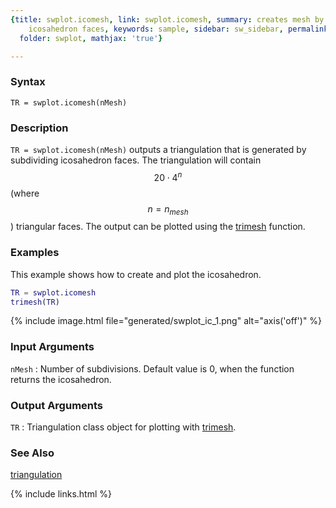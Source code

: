 ```yaml
---
{title: swplot.icomesh, link: swplot.icomesh, summary: creates mesh by subdividing
    icosahedron faces, keywords: sample, sidebar: sw_sidebar, permalink: swplot_icomesh,
  folder: swplot, mathjax: 'true'}

---
```

  
### Syntax
  
`TR = swplot.icomesh(nMesh)`
  
### Description
  
`TR = swplot.icomesh(nMesh)` outputs a triangulation that is generated by
subdividing icosahedron faces. The triangulation will contain $$20\cdot 4^n$$
(where $$n=n_{mesh}$$) triangular faces. The output can be plotted using the
[trimesh](https://www.mathworks.com/help/matlab/ref/trimesh.html) function.
  
### Examples
 
This example shows how to create and plot the icosahedron.
 
```matlab
TR = swplot.icomesh
trimesh(TR)
```
 
{% include image.html file="generated/swplot_ic_1.png" alt="axis('off')" %}
 
### Input Arguments
  
`nMesh`
: Number of subdivisions. Default value is 0, when the function returns
  the icosahedron.
  
### Output Arguments
  
`TR`
: Triangulation class object for plotting with [trimesh](https://www.mathworks.com/help/matlab/ref/trimesh.html).
 
### See Also
 
[triangulation](https://www.mathworks.com/help/matlab/ref/triangulation.html)
 

{% include links.html %}
